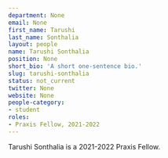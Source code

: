 ```yaml
---
department: None
email: None
first_name: Tarushi
last_name: Sonthalia
layout: people
name: Tarushi Sonthalia
position: None
short_bio: 'A short one-sentence bio.'
slug: tarushi-sonthalia
status: not_current
twitter: None
website: None
people-category:
- student
roles:
- Praxis Fellow, 2021-2022
---
```

Tarushi Sonthalia is a 2021-2022 Praxis Fellow.